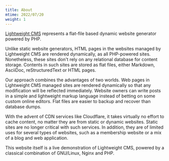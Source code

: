 ```yaml
---
title: About
mtime: 2022/07/20
weight: 1
---
```


[Lightweight CMS](https://github.com/cwchentw/lightweight-cms) represents a flat-file based dynamic website generator powered by PHP.

Unlike static website generators, HTML pages in the websites managed by Lightweight CMS are rendered dynamically, as all PHP-powered sites. Nonetheless, these sites don't rely on any relational database for content storage. Contents in such sites are stored as flat files, either Markdown, AsciiDoc, reStructuredText or HTML pages.

Our approach combines the advantages of two worlds. Web pages in Lightweight CMS managed sites are rendered dynamically so that any modification will be reflected immediately. Website owners can write posts in a simple and lightweight markup language instead of betting on some custom online editors. Flat files are easier to backup and recover than database dumps.

With the advent of CDN services like Cloudflare, it takes virtually no effort to cache content, no matter they are from static or dynamic websites. Static sites are no longer critical with such services. In addition, they are of limited uses for several types of websites, such as a membership website or a mix of a blog and web application.

This website itself is a live demonstration of Lightweight CMS, powered by a classical combination of GNU/Linux, Nginx and PHP.
